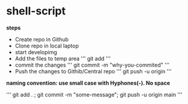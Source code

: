 # shell-script

**steps**
* Create repo in Github
* Clone repo in local laptop
* start developimg
* Add the files to temp area
'''
git add <file-name>
'''
* commit the changes
'''
git commit -m "why-you-commited"
'''
* Push the changes to Githib/Central repo
'''
git push -u origin
'''

**naming convention: use small case with Hyphones(-). No space**

'''
git add . ; git commit -m "some-message"; git push -u origin main
'''